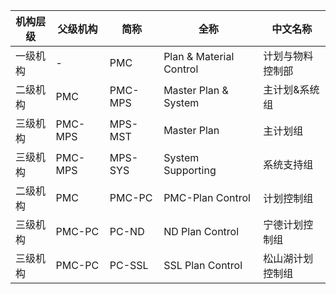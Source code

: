 |	机构层级	|	父级机构	|	简称	|	全称	|	中文名称	|
|---------|---------|------|------|--------|
|	一级机构	|	-	|	PMC	|	Plan & Material Control	|	计划与物料控制部	|
|	二级机构	|	PMC	|	PMC-MPS	|	Master Plan & System	|	主计划&系统组	|
|	三级机构	|	PMC-MPS	|	MPS-MST	|	Master Plan	|	主计划组	|
|	三级机构	|	PMC-MPS	|	MPS-SYS	|	System Supporting	|	系统支持组	|
|	二级机构	|	PMC	|	PMC-PC	|	PMC-Plan Control	|	计划控制组	|
|	三级机构	|	PMC-PC	|	PC-ND	|	ND Plan Control	|	宁德计划控制组	|
|	三级机构	|	PMC-PC	|	PC-SSL	|	SSL Plan Control	|	松山湖计划控制组	|